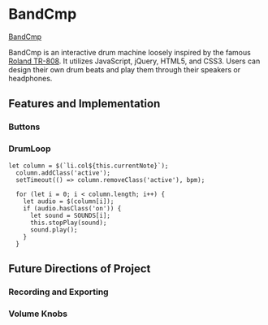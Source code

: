 # BandCmp

[BandCmp][bandcmp live]

BandCmp is an interactive drum machine loosely inspired by the famous [Roland TR-808][roland link]. It utilizes JavaScript, jQuery, HTML5, and CSS3. Users can design their own drum beats and play them through their speakers or headphones.

## Features and Implementation

### Buttons


### DrumLoop
```
let column = $(`li.col${this.currentNote}`);
  column.addClass('active');
  setTimeout(() => column.removeClass('active'), bpm);

  for (let i = 0; i < column.length; i++) {
    let audio = $(column[i]);
    if (audio.hasClass('on')) {
      let sound = SOUNDS[i];
      this.stopPlay(sound);
      sound.play();
    }
  }
```

## Future Directions of Project

### Recording and Exporting

### Volume Knobs









[bandcmp live]: ccomings.github.io/bandcmp
[roland link]: https://en.wikipedia.org/wiki/Roland_TR-808
